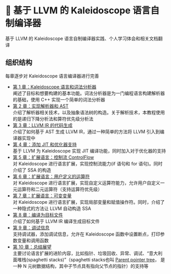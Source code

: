 # 🐲 基于 LLVM 的 Kaleidoscope 语言自制编译器
基于 LLVM 的 Kaleidoscope 语言自制编译器实践、个人学习体会和相关文档翻译
## 组织结构
每章逐步对 Kaleidoscope 语言编译器进行完善
- [第 1 章：Kaleidoscope 语言和词法分析器](doc/Kaleidoscope01.md)  
 阐述了目标和想要构建的基本功能。词法分析器是为一门编程语言构建解析器的基础，使用 C++ 实现一个简单的词法分析器
- [第 2 章：实现解析器和 AST](doc/Kaleidoscope02.md)  
 介绍了解析器相关技术，以及抽象语法树的构造。关于解析技术，本教程使用的是递归下降分析法和算符优先级分析法
- [第 3 章：LLVM IR 的代码生成](doc/Kaleidoscope03.md)  
 介绍了如何基于 AST 生成 LLVM IR，通过一种简单的方法将 LLVM 引入到编译器实现中
- [第 4 章：添加 JIT 和优化器支持](doc/Kaleidoscope04.md)  
 基于 LLVM 为 Kaleidoscope 实现 JIT 编译功能，同时加入对于优化器的支持
- [第 5 章：扩展语言：控制流 ControlFlow](doc/Kaleidoscope05.md)  
 对 Kaleidoscope 进行语言扩展，实现控制流能力(if 语句和 for 语句)。同时介绍了 SSA 的构造
- [第 6 章：扩展语言：用户定义的运算符](doc/Kaleidoscope06.md)  
 对 Kaleidoscope 进行语言扩展，实现自定义运算符能力，允许用户自定义一元运算符和二元运算符（支持运算符优先级）
- [第 7 章：扩展语言：可变变量](doc/Kaleidoscope07.md)  
 对 Kaleidoscope 进行语言扩展，实现局部变量和赋值操作符。同时，介绍了一种隐式的方法让 LLVM 自动构造 SSA
- [第 8 章：编译为目标文件](doc/Kaleidoscope08.md)  
 介绍了如何基于 LLVM IR 编译生成目标文件
- [第 9 章：调试信息](doc/Kaleidoscope09.md)  
 支持调试器，添加调试信息，允许在 Kaleidoscope 函数中设置断点，打印参数变量和调用函数
- [第 10 章：总结展望](doc/Kaleidoscope10.md)  
 主要讨论语言扩展的进阶内容，比如指针、垃圾回收、异常、调试、“意大利面堆栈(spaghetti stacks)”（spaghetti stacks也叫 [Parent pointer tree](https://en.wikipedia.org/wiki/Parent_pointer_tree#:~:text=The%20term%20spaghetti%20stack%20is,bindings%20and%20other%20environmental%20features.)， 是一种 N 元树数据结构，其中子节点具有指向父节点的指针）的支持等
